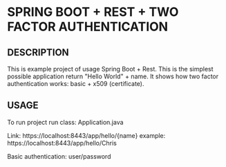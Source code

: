 SPRING BOOT + REST + TWO FACTOR AUTHENTICATION
==============================================


DESCRIPTION
-----------

This is example project of usage Spring Boot + Rest.
This is the simplest possible application return "Hello World" + name.
It shows how two factor authentication works: basic + x509 (certificate).
  

USAGE
-----

To run project run class: 
Application.java

Link:
https://localhost:8443/app/hello/{name}
example:
https://localhost:8443/app/hello/Chris

Basic authentication:
user/password